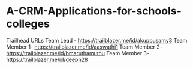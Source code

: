 # A-CRM-Applications-for-schools-colleges

Trailhead URLs
Team Lead    - https://trailblazer.me/id/akuppusamy3
Team Member 1- https://trailblazer.me/id/aaswathi1
Team Member 2- https://trailblazer.me/id/bmaruthamuthu
Team Member 3- https://trailblazer.me/id/deepn28
